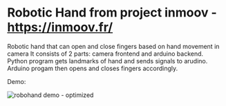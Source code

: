 # Robotic Hand from project inmoov - https://inmoov.fr/

Robotic hand that can open and close fingers based on hand movement in camera
It consists of 2 parts: camera frontend and arduino backend.
Python program gets landmarks of hand and sends signals to arudino. Arduino progam then opens and closes fingers accordingly.


Demo:

![robohand demo - optimized](https://github.com/Toka1000101/robohand/assets/49341361/f07188ef-4277-4731-aee9-1218e3e728ed)
